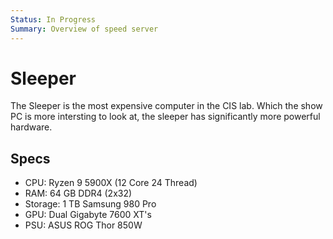 ```yaml
---
Status: In Progress
Summary: Overview of speed server
---
```


# Sleeper
The Sleeper is the most expensive computer in the CIS lab. Which the show PC is more intersting to look at, the sleeper has significantly more powerful hardware. 
## Specs
- CPU: Ryzen 9 5900X (12 Core 24 Thread)
- RAM: 64 GB DDR4 (2x32)
- Storage: 1 TB Samsung 980 Pro
- GPU: Dual Gigabyte 7600 XT's
- PSU: ASUS ROG Thor 850W